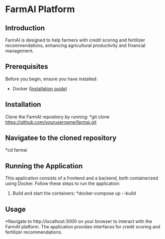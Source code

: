 # FarmAI Platform

## Introduction
FarmAI is designed to help farmers with credit scoring and fertilizer recommendations, enhancing agricultural productivity and financial management.
## Prerequisites
Before you begin, ensure you have installed:
* Docker ([Installation guide](https://docs.docker.com/get-docker/))
## Installation
Clone the FarmAI repository by running:
*git clone https://github.com/yourusername/farmai.git

## Navigatee to the cloned repository
*cd farmai

## Running the Application
This application consists of a frontend and a backend, both containerized using Docker. Follow these steps to run the application:

1. Build and start the containers:
*docker-compose up --build

## Usage
*Navigate to http://localhost:3000 on your browser to interact with the FarmAI platform. The application provides interfaces for credit scoring and fertilizer recommendations.
